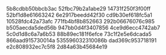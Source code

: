5b8cdbb50bbcb3ac
52fbc79b2a1abe29
14731f250f3f00ff
52bf1d8e61663242
6e2917beedd42f30
cd9b30ef618fc5a1
10528fdc42a73afc
771fb4bf8b852663
292b06676076c985
b505aecda5ded56b
947bb0d4f3407856
4ce9d6ecc4742ab7
5c0d1d8c6a7a6b53
88b89ec181f6efce
73c1f2e5e6dcada5
866aad915730014a
535596032310086b
dad369c953718191
e2c808932ec7c5f8
2d84a63b45684e19
